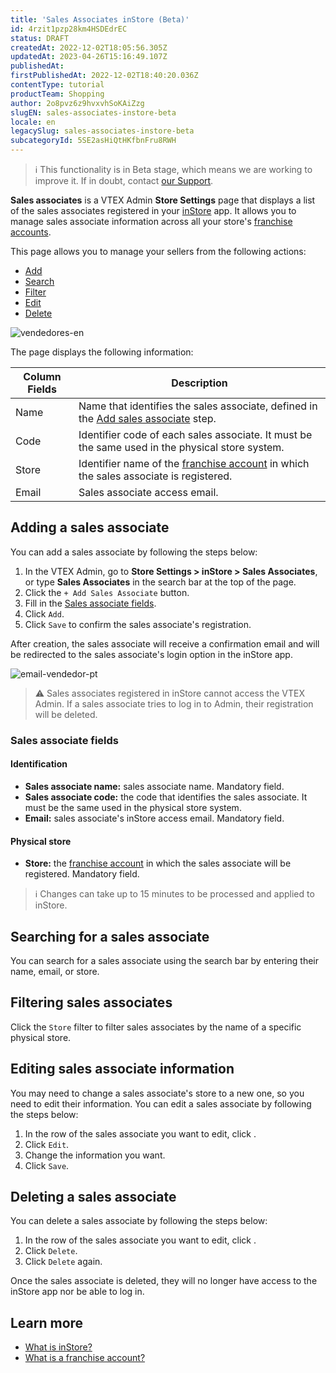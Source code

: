 ```yaml
---
title: 'Sales Associates inStore (Beta)'
id: 4rzit1pzp28km4HSDEdrEC
status: DRAFT
createdAt: 2022-12-02T18:05:56.305Z
updatedAt: 2023-04-26T15:16:49.107Z
publishedAt: 
firstPublishedAt: 2022-12-02T18:40:20.036Z
contentType: tutorial
productTeam: Shopping
author: 2o8pvz6z9hvxvhSoKAiZzg
slugEN: sales-associates-instore-beta
locale: en
legacySlug: sales-associates-instore-beta
subcategoryId: 5SE2asHiQtHKfbnFru8RWH
---
```


>ℹ️ This functionality is in Beta stage, which means we are working to improve it. If in doubt, contact [our Support](https://support.vtex.com/hc/en-us/requests).

**Sales associates** is a VTEX Admin **Store Settings** page that displays a list of the sales associates registered in your [inStore](https://help.vtex.com/en/tracks/instore-getting-started-and-setting-up--zav76TFEZlAjnyBVL5tRc/7fnnVlG3Kv1Tay9iagc5yf) app. It allows you to manage sales associate information across all your store's [franchise accounts](https://help.vtex.com/en/tutorial/what-is-a-franchise-account--kWQC6RkFSCUFGgY5gSjdl).

This page allows you to manage your sellers from the following actions:

* [Add](#adding-a-sales-associate)
* [Search](#searching-for-a-sales-associate)
* [Filter](#filtering-sales-associates)
* [Edit](#editing-sales-associate-information)
* [Delete](#deleting-a-sales-associate)

![vendedores-en](https://images.ctfassets.net/alneenqid6w5/1PDeYBlqDILaEOFGOE7H8x/da3c90c0dfb50c0b5c40b9743b421c8b/image.png)

The page displays the following information: 

  | Column Fields | Description                                                                                                                                                                            |
| ---------------- | ------------------------------------------------------------------------------------------------------------------------------------------------------------------------------------ |
| Name             | Name that identifies the sales associate, defined in the [Add sales associate](#adding-a-sales-associate) step. |
| Code           | Identifier code of each sales associate. It must be the same used in the physical store system.                                                                                                 |
| Store             | Identifier name of the [franchise account](https://help.vtex.com/en/tutorial/what-is-a-franchise-account--kWQC6RkFSCUFGgY5gSjdl) in which the sales associate is registered.                              |
| Email            | Sales associate access email.                                                                                                                                           |

## Adding a sales associate

You can add a sales associate by following the steps below:

1. In the VTEX Admin, go to **Store Settings > inStore > Sales Associates**, or type **Sales Associates** in the search bar at the top of the page.
2. Click the `+ Add Sales Associate` button.
3. Fill in the [Sales associate fields](#sales-associate-fields).
4. Click `Add`.
5. Click `Save` to confirm the sales associate's registration.  

After creation, the sales associate will receive a confirmation email and will be redirected to the sales associate's login option in the inStore app.

![email-vendedor-pt](//images.ctfassets.net/alneenqid6w5/28VbbIXujzHcE3BriNtZPq/3aa9729eb2211875302b7316dbe46c93/image.png)

>⚠️ Sales associates registered in inStore cannot access the VTEX Admin. If a sales associate tries to log in to Admin, their registration will be deleted.

### Sales associate fields

#### Identification

* **Sales associate name:** sales associate name. Mandatory field.
* **Sales associate code:** the code that identifies the sales associate. It must be the same used in the physical store system.
* **Email:** sales associate's inStore access email. Mandatory field.

#### Physical store

* **Store:** the [franchise account](https://help.vtex.com/en/tutorial/what-is-a-franchise-account--kWQC6RkFSCUFGgY5gSjdl) in which the sales associate will be registered. Mandatory field.

>ℹ️ Changes can take up to 15 minutes to be processed and applied to inStore.

## Searching for a sales associate

You can search for a sales associate using the search bar by entering their name, email, or store.

## Filtering sales associates

Click the `Store` filter to filter sales associates by the name of a specific physical store. 

## Editing sales associate information

You may need to change a sales associate's store to a new one, so you need to edit their information. You can edit a sales associate by following the steps below:

1. In the row of the sales associate you want to edit, click <i class="fas fa-ellipsis-v"></i>.
2. Click <i class="fas fa-pencil-alt"></i> `Edit`.
3. Change the information you want.
4. Click `Save`.

## Deleting a sales associate

You can delete a sales associate by following the steps below:

1. In the row of the sales associate you want to edit, click <i class="fas fa-ellipsis-v"></i>.
2. Click <i class="fas fa-trash"></i> `Delete`.
3. Click `Delete` again.

Once the sales associate is deleted, they will no longer have access to the inStore app nor be able to log in.

## Learn more

* [What is inStore?](https://help.vtex.com/en/tracks/instore-getting-started-and-setting-up--zav76TFEZlAjnyBVL5tRc/7fnnVlG3Kv1Tay9iagc5yf)
* [What is a franchise account?](https://help.vtex.com/en/tutorial/what-is-a-franchise-account--kWQC6RkFSCUFGgY5gSjdl)
